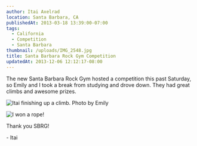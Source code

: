```yaml
---
author: Itai Axelrad
location: Santa Barbara, CA
publishedAt: 2013-03-18 13:39:00-07:00
tags:
  - California
  - Competition
  - Santa Barbara
thumbnail: /uploads/IMG_2548.jpg
title: Santa Barbara Rock Gym Competition
updatedAt: 2013-12-06 12:12:17-08:00
---
```


The new Santa Barbara Rock Gym hosted a competition this past Saturday, so Emily and I took a break from studying and drove down. They had great climbs and awesome prizes.

![Itai finishing up a climb. Photo by Emily](/uploads/IMG_2548.jpg)

![I won a rope!](/uploads/IMG_6544.jpg)

Thank you SBRG!

\- Itai
